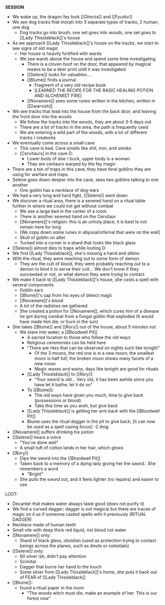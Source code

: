 __SESSION__
- We wake up, the dragon fey took [[Ghorza]] and [[Fyudor]]
- We see dog tracks that morph into 3 separate types of tracks; 2 human, one dog
	- Dog tracks go into brush, one set goes into woods, one set goes to [[Lady Thissleblack]]'s house
- As we approach [[Lady Thissleblack]]'s house on the tracks, we start to see signs of old magic
	- Her house is heavily fortified with wards
	- We see wards above the house and spend some time investigating
		- There is a cloven hoof on the door, that appeared by magical means to be a deer print until it was investigated
		- [[Selene]] looks for valuables....
		- [[Blume]] finds a journal
			- Fragment of a very old recipe book
			- [LEARNED THE RECIPE FOR THE BASIC HEALING POTION AND ALCHEMIST FIRE]
		- [[Novamere]] sees some runes written in the kitchen, written in [[Dwarvish]]
- We see tracks that lead into the house from the back door, and leaving the front door into the woods
	- We follow the tracks into the woods, they are about 3-5 days out
	- There are a lot of tracks in the area, the path is frequently used
	- We are entering a wild part of the woods, with a lot of different tracks / creatures
- We eventually come across a small cave
	- This cave is bad. Cave smells like shit, iron, and smoke
	- [Cervitaurs] in the cave D: 
		- Lower body of doe / buck, upper body is a woman
		- They are centaurs warped by the fey magic
- There are a ton of traps in this cave, they have feral goblins they are using for warfare and traps.
- Selene goes down deeper into the cave, sees two goblins talking to one another
	- One goblin has a necklace of dog-ears
- We had a very long and hard fight, [[Selene]] went down
- We discover a ritual area, there is a severed hand on a ritual table further in where we could not get without combat
	- We see a large bed in the center of a room
	- There is another severed hand on the Cervitaur
	- [[Novamere]]'s religion: this is an unholy place, it is best to not remain here for long
	- [We copy down some runes in abyssal/infernal that were on the wall]
	- Skull of goblin on alter
	- Tucked into a corner is a shard that looks like black glass
- [[Selene]] almost dies to traps while looting D:
- We find [[Lady Thissleblack]], she's missing a hand and albino 
- With the ritual, they were reaching out to some form of demon
	- They are the cult of blood, they were probably reaching out to a demon to bind it to serve their cult... We don't know if they succeeded or not, or what demon they were trying to contact
- We make it back to [[Lady Thissleblack]]'s house, she casts a spell with several components
	- Goblin ears
	- [[Blume]]'s sap from his eyes of detect magic
	- [[Novamere]]'s blood
	- A lot of the radishes we gathered
	- She created a potion for [[Novamere]], which cures him of a disease he got during combat from a fungal goblin that exploded (It would have made him die, or burn in the sun)
- She takes [[Blume]] and [[Rory]] out of the house, about 5 minutes out
	- We stare into water, a [[Bloodwell Pit]]
		- A sacred location to those who follow the old ways
		- Religious ceremonies can be held here
		- "There are rites that can be observed on nights such like tonight"
			- Of the 3 moons, the red one is in a new moon; the smallest moon is half full; the broken moon shows many facets of a new moon
			- Magic waxes and wains, days like tonight are good for rituals
		- [[Lady Thissleblack]] to [[Rory]]:
			- "Your sword is old... Very old, it has been awhile since you have let it bathe; let it do so"
		- To [[Blume]]:
			- The old ways have given you much, time to give back (possessions or blood)
			- Take this time as you wish, but give back
		- [[Lady Thissleblack]] is getting her arm back with the [[Bloodwell Pit]]
		- Blume uses the ritual dagger in the pit to give back, [it can now be used as a spell casing focus] -2 dmg
- [[Novamere]] suffers drinking his potion
- [[Selene]] hears a voice
	- "You've done well"
	- A small tuft of cotton lands in her hair, which glows
- [[Rory]]
	- Dips the sword into the [[Bloodwell Pit]]
	- Taken back to a memory of a dying lady giving her the sword.. She remembers a word
		- "Bright"
	- She pulls the sword out, and it feels lighter (no repairs) and easier to use

LOOT:
- Decanter that makes water always taste good (does not purify it)
- We find a curved dagger; dagger is not magical but there are traces of magic on it as if someone casted spells with it previously (RITUAL DAGGER)
- Necklace made of human teeth
- Small vile with deep thick red liquid, not blood not water
- [[Novamere]] only:
	- Shard of black glass, obsidian (used as protection trying to contact beings across the planes, such as devils or celestials)
- [[Selene]] only:
	- 60 silver ish, didn't pay attention
	- Scimitar
	- Dagger that burns her hand to the touch
	- Some silver from [[Lady Thissleblack]]'s home, she puts it back out of FEAR of [[Lady Thissleblack]]
- [[Blume]]:
	- found a ritual paper in the room
		- "The woods witch must die, make an example of her. This is our forest now"

